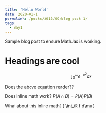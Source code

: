 ```yaml
---
title: 'Hello World'
date: 2020-01-1
permalink: /posts/2018/09/blog-post-1/
tags:
  - day1
---
```


Sample blog post to ensure MathJax is working. 

Headings are cool
======

$$\int_0^\infty e^{-x^2} dx$$

Does the above equation render??

Does inline math work? $P(A \cap B) = P(A)P(B)$

What about this inline math? ( \int_\R f d\mu )
